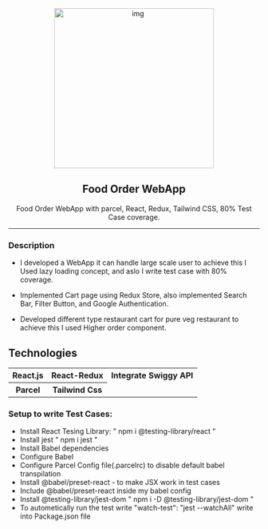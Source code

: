<div align="center" >

<img alt="img" height="320px" width="" src="https://i0.wp.com/lastmilelogisticsops.com/wp-content/uploads/2021/06/restaurant-mobile-app-main-725x384-1.jpeg?fit=725%2C384&ssl=1" />
<h2>Food Order WebApp</h2>
<p>Food Order WebApp with parcel, React, Redux, Tailwind CSS, 80% Test Case coverage.</p>
<hr/>
</div>

### Description

- I developed a WebApp it can handle large scale user to achieve this I Used lazy loading concept, and aslo I write test case with 80% coverage.
  <!-- <a href= "file:///home/subha/Code/Project/Food%20Order%20WebApp/Dev/coverage/lcov-report/pages/index.html" >View Test Case coverage</a> -->

- Implemented Cart page using Redux Store, also implemented Search Bar, Filter Button, and Google Authentication.

- Developed different type restaurant cart for pure veg restaurant to achieve this I used Higher order component.

<h2>Technologies</h2>
<table>
      <tbody>
        <tr>
          <th>React.js</th>
           <th>React-Redux</th>
           <th> Integrate Swiggy API</th>
        </tr>
          <tr>
           <th>Parcel</th>
           <th>Tailwind Css</th>
         </tr>
      </tbody>    
</table>

### Setup to write Test Cases:

- Install React Tesing Library: " npm i @testing-library/react "
- Install jest " npm i jest "
- Install Babel dependencies
- Configure Babel
- Configure Parcel Config file(.parcelrc) to disable default babel transpilation
- Install @babel/preset-react - to make JSX work in test cases
- Include @babel/preset-react inside my babel config
- Install @testing-library/jest-dom " npm i -D @testing-library/jest-dom "
- To autometically run the test write "watch-test": "jest --watchAll" write into Package.json file
